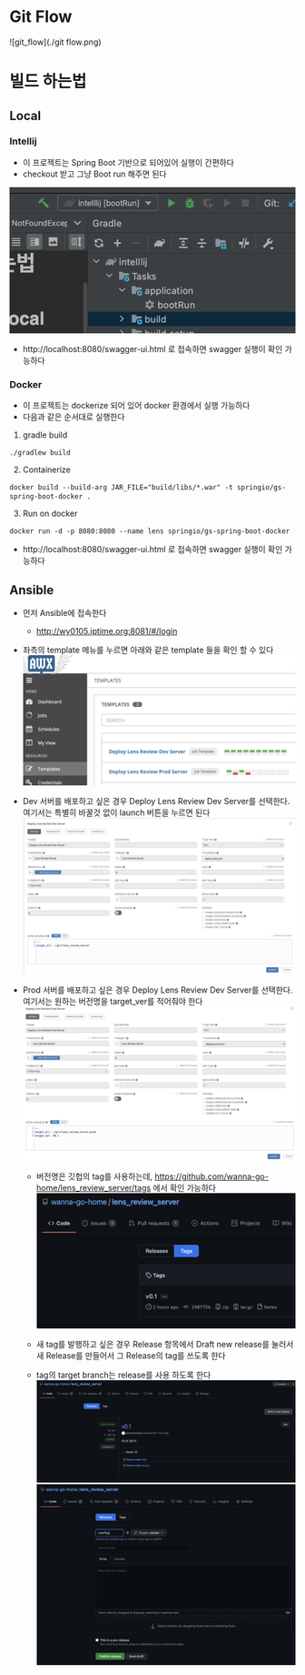 # Git Flow

![git_flow](./git flow.png)

# 빌드 하는법

## Local

### Intellij
- 이 프로젝트는 Spring Boot 기반으로 되어있어 실행이 간편하다
- checkout 받고 그냥 Boot run 해주면 된다

![intellij_build](./img/intellij_build.png)

- http://localhost:8080/swagger-ui.html 로 접속하면 swagger 실행이 확인 가능하다
  
### Docker
- 이 프로젝트는 dockerize 되어 있어 docker 환경에서 실행 가능하다
- 다음과 같은 순서대로 실행한다

1. gradle build
```
./gradlew build
```

2. Containerize
```
docker build --build-arg JAR_FILE="build/libs/*.war" -t springio/gs-spring-boot-docker .
```

3. Run on docker
```
docker run -d -p 8080:8080 --name lens springio/gs-spring-boot-docker
```

- http://localhost:8080/swagger-ui.html 로 접속하면 swagger 실행이 확인 가능하다


## Ansible
- 먼저 Ansible에 접속한다
  + http://wy0105.iptime.org:8081/#/login
    
- 좌측의 template 메뉴를 누르면 아래와 같은 template 들을 확인 할 수 있다
![ansible_template](./img/ansible_template.png)
    
- Dev 서버를 배포하고 싶은 경우 Deploy Lens Review Dev Server를 선택한다. 여기서는 특별히 바꿀것 없이 launch 버튼을 누르면 된다
![ansible_template_dev](./img/ansible_template_dev.png)
  
- Prod 서버를 배포하고 싶은 경우 Deploy Lens Review Dev Server를 선택한다. 여기서는 원하는 버전명을 target_ver를 적어줘야 한다
![ansible_template_prod](./img/ansible_template_prod.png)
  + 버전명은 깃헙의 tag를 사용하는데, https://github.com/wanna-go-home/lens_review_server/tags 에서 확인 가능하다
    ![github_tags](./img/github_tags.png)
    
  + 새 tag를 발행하고 싶은 경우 Release 항목에서 Draft new release를 눌러서 새 Release를 만들어서 그 Release의 tag를 쓰도록 한다
  + tag의 target branch는 release를 사용 하도록 한다
    ![github_release](./img/github_releae.png)
    ![github_release_detail](./img/github_release_detail.png)





